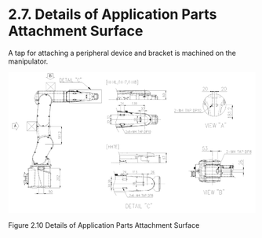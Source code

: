 ﻿# 2.7. Details of Application Parts Attachment Surface

A tap for attaching a peripheral device and bracket is machined on the manipulator. 



![](../_assets/그림_2.10_응용부품_취부면_상세도.png)

Figure 2.10 Details of Application Parts Attachment Surface
